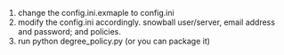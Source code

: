 1. change the config.ini.exmaple to config.ini
1. modify the config.ini accordingly. snowball user/server, email address and password; and policies.
1. run python degree_policy.py (or you can package it)